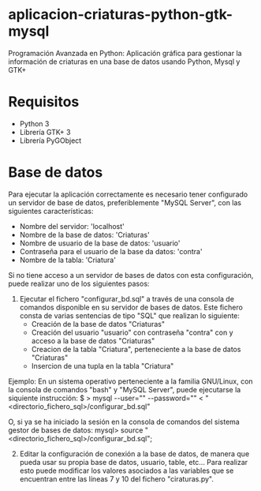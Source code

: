# aplicacion-criaturas-python-gtk-mysql
Programación Avanzada en Python: Aplicación gráfica para gestionar la información de criaturas en una base de datos usando Python, Mysql y GTK+

# Requisitos
* Python 3
* Librería GTK+ 3
* Librería PyGObject

# Base de datos

Para ejecutar la aplicación correctamente es necesario tener configurado un servidor de base de datos, preferiblemente "MySQL Server", con las siguientes características:

* Nombre del servidor: 'localhost'
* Nombre de la base de datos: 'Criaturas'
* Nombre de usuario de la base de datos: 'usuario'
* Contraseña para el usuario de la base da datos: 'contra'
* Nombre de la tabla: 'Criatura'

Si no tiene acceso a un servidor de bases de datos con esta configuración, puede realizar uno de los siguientes pasos:

1. Ejecutar el fichero "configurar_bd.sql" a través de una consola de comandos disponible en su servidor de bases de datos. Este fichero consta de varias sentencias de tipo "SQL" que realizan lo siguiente:
    * Creación de la base de datos "Criaturas"
    * Creación del usuario "usuario" con contraseña "contra" con y acceso a la base de datos "Criaturas"
    * Creacion de la tabla "Criatura", perteneciente a la base de datos "Criaturas"
    * Insercion de una tupla en la tabla "Criatura"

Ejemplo: En un sistema operativo perteneciente a la familia GNU/Linux, con la consola de comandos "bash" y "MySQL Server", puede ejecutarse la siquiente instrucción:
    $ > mysql --user="<usuario>" --password="<password>" < "<directorio_fichero_sql>/configurar_bd.sql"

O, si ya se ha iniciado la sesión en la consola de comandos del sistema gestor de bases de datos:
    mysql> source "<directorio_fichero_sql>/configurar_bd.sql";

2. Editar la configuración de conexión a la base de datos, de manera que pueda usar su propia base de datos, usuario, table, etc... Para realizar esto puede modificar los valores asociados a las variables que se encuentran entre las líneas 7 y 10 del fichero "ciraturas.py".